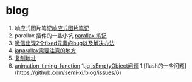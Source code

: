 # blog

1. 响应式图片笔记[响应式图片笔记](https://github.com/semi-xi/blog/tree/master/responsive-img)
1. parallax 插件的一些小坑 [parallax 笔记](https://github.com/semi-xi/blog/tree/master/japarallax)
1. [微信出现2个fixed元素的bug以及解决办法](https://github.com/semi-xi/blog/tree/master/fiexedbug)
1. [japarallax需要注意的地方](https://github.com/semi-xi/blog/tree/master/japarallax)
1. [复制地址](https://github.com/semi-xi/blog/tree/master/copy-url)
1. [animation-timing-function](https://github.com/semi-xi/blog/tree/master/animation-timing-function)
1.[jq isEmptyObject问题](https://github.com/semi-xi/blog/issues/5)
1.[flash的一些问题] (https://github.com/semi-xi/blog/issues/6)

